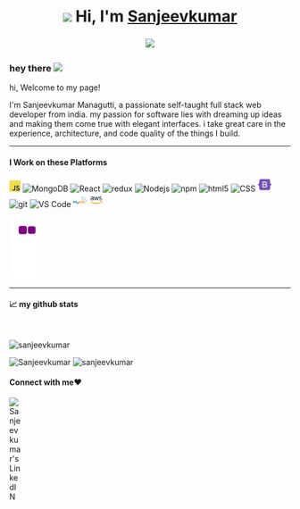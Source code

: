 <h1 align="center"><img src="https://media.giphy.com/media/hvRJCLFzcasrR4ia7z/giphy.gif" width="25px"> Hi, I'm <a href="https://www.linkedin.com/in/sanjeevkumar-managutti-34187a207/" target="_blank"> Sanjeevkumar </a></h1>
<h3 align="center"> <img src="https://readme-typing-svg.herokuapp.com?color=0357F7&lines=Full+Stack+Developer+%3A)" /> </h3>

### hey there <img src="https://media.giphy.com/media/hvRJCLFzcasrR4ia7z/giphy.gif" width="25px">

hi, Welcome to my page!
<p > I'm Sanjeevkumar Managutti, a passionate self-taught full stack web developer from india. my passion for software lies with dreaming up ideas and making them come true with elegant interfaces. i take great care in the experience, architecture, and code quality of the things I build.</p1>



<hr>
<h4>I Work on these Platforms</h4>
<p>
<code><img height="20" src="https://raw.githubusercontent.com/github/explore/80688e429a7d4ef2fca1e82350fe8e3517d3494d/topics/javascript/javascript.png"></code>
<img alt="MongoDB" src="https://img.shields.io/badge/-MongoDB-13aa52?style=flat-square&logo=mongodb&logoColor=white" />
<img alt="React" src="https://img.shields.io/badge/-React-45b8d8?style=flat-square&logo=react&logoColor=white" />
<img alt="redux" src="https://img.shields.io/badge/-Redux-764ABC?style=flat-square&logo=redux&logoColor=white" />
<img alt="Nodejs" src="https://img.shields.io/badge/-Nodejs-43853d?style=flat-square&logo=Node.js&logoColor=white" />
<img alt="npm" src="https://img.shields.io/badge/-NPM-CB3837?style=flat-square&logo=npm&logoColor=white" />
<img alt="html5" src="https://img.shields.io/badge/-HTML5-E34F26?style=flat-square&logo=html5&logoColor=white" />
<img alt="CSS" src="https://img.shields.io/badge/-CSS-764ABC?style=flat-square&logo=CSS3&logoColor=white" />
<img src="https://raw.githubusercontent.com/devicons/devicon/master/icons/bootstrap/bootstrap-plain.svg" alt="bootstrap" width="25" height="25" />
<img alt="git" src="https://img.shields.io/badge/-Git-F05032?style=flat-square&logo=git&logoColor=white" />
<img alt="VS Code" src="https://img.shields.io/badge/-VS_Code-007ACC?style=flat-square&logo=visual-studio-code&logoColor=white" /> 
<img src="https://raw.githubusercontent.com/devicons/devicon/master/icons/mysql/mysql-original-wordmark.svg" alt="mysql" width="25" height="25" />
<img src="https://raw.githubusercontent.com/github/explore/80688e429a7d4ef2fca1e82350fe8e3517d3494d/topics/aws/aws.png" alt="aws" width="25" height="25"/>
 </p>
 <img alt="contribution" src="https://github.com/Sanjeevkumar-woks/Sanjeevkumar-woks/blob/output/github-contribution-grid-snake.gif"/>
 <hr>
<h4>📈 my github stats</h4>
<br>
<p> <img src="https://github-readme-stats.vercel.app/api?username=Sanjeevkumar-woks&show_icons=true&theme=gotham" alt="sanjeevkumar" /></p>
<img src="https://github-readme-streak-stats.herokuapp.com/?user=Sanjeevkumar-woks&theme=radical" alt="Sanjeevkumar" /> 
<img src="https://github-readme-stats.vercel.app/api/top-langs/?username=Sanjeevkumar-woks&layout=compact&theme=radical&langs_count=6" alt="sanjeevkumar" />

<h4>Connect with me❤️</h4>
<a href="https://www.linkedin.com/in/sanjeevkumar-managutti-34187a207/">
  <img align="left" alt="Sanjeevkumar's LinkedIN" width="22px" src="https://raw.githubusercontent.com/peterthehan/peterthehan/master/assets/linkedin.svg" />
</a>
